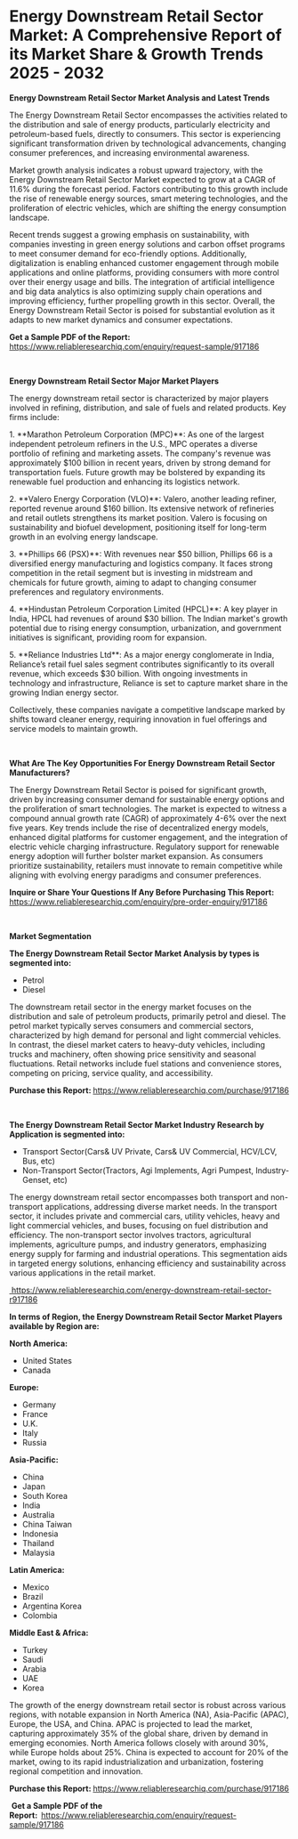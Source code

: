 <p><h1>Energy Downstream Retail Sector Market: A Comprehensive Report of its Market Share & Growth Trends 2025 - 2032</h1></p><p><strong>Energy Downstream Retail Sector Market Analysis and Latest Trends</strong></p>
<p><p>The Energy Downstream Retail Sector encompasses the activities related to the distribution and sale of energy products, particularly electricity and petroleum-based fuels, directly to consumers. This sector is experiencing significant transformation driven by technological advancements, changing consumer preferences, and increasing environmental awareness. </p><p>Market growth analysis indicates a robust upward trajectory, with the Energy Downstream Retail Sector Market expected to grow at a CAGR of 11.6% during the forecast period. Factors contributing to this growth include the rise of renewable energy sources, smart metering technologies, and the proliferation of electric vehicles, which are shifting the energy consumption landscape. </p><p>Recent trends suggest a growing emphasis on sustainability, with companies investing in green energy solutions and carbon offset programs to meet consumer demand for eco-friendly options. Additionally, digitalization is enabling enhanced customer engagement through mobile applications and online platforms, providing consumers with more control over their energy usage and bills. The integration of artificial intelligence and big data analytics is also optimizing supply chain operations and improving efficiency, further propelling growth in this sector. Overall, the Energy Downstream Retail Sector is poised for substantial evolution as it adapts to new market dynamics and consumer expectations.</p></p>
<p><strong>Get a Sample PDF of the Report:&nbsp;</strong> <a href="https://www.reliableresearchiq.com/enquiry/request-sample/917186?utm_campaign=2313&utm_medium=2&utm_source=Github&utm_content=ia&utm_term=18042025&utm_id=energy-downstream-retail-sector">https://www.reliableresearchiq.com/enquiry/request-sample/917186</a></p>
<p>&nbsp;</p>
<p><strong>Energy Downstream Retail Sector Major Market Players</strong></p>
<p><p>The energy downstream retail sector is characterized by major players involved in refining, distribution, and sale of fuels and related products. Key firms include:</p><p>1. **Marathon Petroleum Corporation (MPC)**: As one of the largest independent petroleum refiners in the U.S., MPC operates a diverse portfolio of refining and marketing assets. The company's revenue was approximately $100 billion in recent years, driven by strong demand for transportation fuels. Future growth may be bolstered by expanding its renewable fuel production and enhancing its logistics network.</p><p>2. **Valero Energy Corporation (VLO)**: Valero, another leading refiner, reported revenue around $160 billion. Its extensive network of refineries and retail outlets strengthens its market position. Valero is focusing on sustainability and biofuel development, positioning itself for long-term growth in an evolving energy landscape.</p><p>3. **Phillips 66 (PSX)**: With revenues near $50 billion, Phillips 66 is a diversified energy manufacturing and logistics company. It faces strong competition in the retail segment but is investing in midstream and chemicals for future growth, aiming to adapt to changing consumer preferences and regulatory environments.</p><p>4. **Hindustan Petroleum Corporation Limited (HPCL)**: A key player in India, HPCL had revenues of around $30 billion. The Indian market's growth potential due to rising energy consumption, urbanization, and government initiatives is significant, providing room for expansion.</p><p>5. **Reliance Industries Ltd**: As a major energy conglomerate in India, Reliance’s retail fuel sales segment contributes significantly to its overall revenue, which exceeds $30 billion. With ongoing investments in technology and infrastructure, Reliance is set to capture market share in the growing Indian energy sector.</p><p>Collectively, these companies navigate a competitive landscape marked by shifts toward cleaner energy, requiring innovation in fuel offerings and service models to maintain growth.</p></p>
<p>&nbsp;</p>
<p><strong>What Are The Key Opportunities For Energy Downstream Retail Sector Manufacturers?</strong></p>
<p><p>The Energy Downstream Retail Sector is poised for significant growth, driven by increasing consumer demand for sustainable energy options and the proliferation of smart technologies. The market is expected to witness a compound annual growth rate (CAGR) of approximately 4-6% over the next five years. Key trends include the rise of decentralized energy models, enhanced digital platforms for customer engagement, and the integration of electric vehicle charging infrastructure. Regulatory support for renewable energy adoption will further bolster market expansion. As consumers prioritize sustainability, retailers must innovate to remain competitive while aligning with evolving energy paradigms and consumer preferences.</p></p>
<p><strong>Inquire or Share Your Questions If Any Before Purchasing This Report:</strong> <a href="https://www.reliableresearchiq.com/enquiry/pre-order-enquiry/917186?utm_campaign=2313&utm_medium=2&utm_source=Github&utm_content=ia&utm_term=18042025&utm_id=energy-downstream-retail-sector">https://www.reliableresearchiq.com/enquiry/pre-order-enquiry/917186</a></p>
<p>&nbsp;</p>
<p><strong>Market Segmentation</strong></p>
<p><strong>The Energy Downstream Retail Sector Market Analysis by types is segmented into:</strong></p>
<p><ul><li>Petrol</li><li>Diesel</li></ul></p>
<p><p>The downstream retail sector in the energy market focuses on the distribution and sale of petroleum products, primarily petrol and diesel. The petrol market typically serves consumers and commercial sectors, characterized by high demand for personal and light commercial vehicles. In contrast, the diesel market caters to heavy-duty vehicles, including trucks and machinery, often showing price sensitivity and seasonal fluctuations. Retail networks include fuel stations and convenience stores, competing on pricing, service quality, and accessibility.</p></p>
<p><strong>Purchase this Report:&nbsp;</strong><a href="https://www.reliableresearchiq.com/purchase/917186?utm_campaign=2313&utm_medium=2&utm_source=Github&utm_content=ia&utm_term=18042025&utm_id=energy-downstream-retail-sector">https://www.reliableresearchiq.com/purchase/917186</a></p>
<p>&nbsp;</p>
<p><strong>The Energy Downstream Retail Sector Market Industry Research by Application is segmented into:</strong></p>
<p><ul><li>Transport Sector(Cars& UV Private, Cars& UV Commercial, HCV/LCV, Bus, etc)</li><li>Non-Transport Sector(Tractors, Agi Implements, Agri Pumpest, Industry- Genset, etc)</li></ul></p>
<p><p>The energy downstream retail sector encompasses both transport and non-transport applications, addressing diverse market needs. In the transport sector, it includes private and commercial cars, utility vehicles, heavy and light commercial vehicles, and buses, focusing on fuel distribution and efficiency. The non-transport sector involves tractors, agricultural implements, agriculture pumps, and industry generators, emphasizing energy supply for farming and industrial operations. This segmentation aids in targeted energy solutions, enhancing efficiency and sustainability across various applications in the retail market.</p></p>
<p><a href="https://www.reliableresearchiq.com/energy-downstream-retail-sector-r917186?utm_campaign=2313&utm_medium=2&utm_source=Github&utm_content=ia&utm_term=18042025&utm_id=energy-downstream-retail-sector">&nbsp;https://www.reliableresearchiq.com/energy-downstream-retail-sector-r917186</a></p>
<p><strong>In terms of Region, the Energy Downstream Retail Sector Market Players available by Region are:</strong></p>
<p>
    <p> <strong> North America: </strong>
        <ul>
            <li>United States</li>
            <li>Canada</li>
        </ul>
        </p> 
    <p> <strong> Europe: </strong>
        <ul>
            <li>Germany</li>
            <li>France</li>
            <li>U.K.</li>
            <li>Italy</li>
            <li>Russia</li>
        </ul>
        </p> 
    <p> <strong> Asia-Pacific: </strong>
        <ul>
            <li>China</li>
            <li>Japan</li>
            <li>South Korea</li>
            <li>India</li>
            <li>Australia</li>
            <li>China Taiwan</li>
            <li>Indonesia</li>
            <li>Thailand</li>
            <li>Malaysia</li>
        </ul>
        </p> 
    <p> <strong> Latin America: </strong>
        <ul>
            <li>Mexico</li>
            <li>Brazil</li>
            <li>Argentina Korea</li>
            <li>Colombia</li>
        </ul>
        </p> 
    <p> <strong> Middle East & Africa: </strong>
        <ul>
            <li>Turkey</li>
            <li>Saudi</li>
            <li>Arabia</li>
            <li>UAE</li>
            <li>Korea</li>
        </ul>
    </p>
    </p>
<p><p>The growth of the energy downstream retail sector is robust across various regions, with notable expansion in North America (NA), Asia-Pacific (APAC), Europe, the USA, and China. APAC is projected to lead the market, capturing approximately 35% of the global share, driven by demand in emerging economies. North America follows closely with around 30%, while Europe holds about 25%. China is expected to account for 20% of the market, owing to its rapid industrialization and urbanization, fostering regional competition and innovation.</p></p>
<p><strong>Purchase this Report: </strong><a href="https://www.reliableresearchiq.com/purchase/917186?utm_campaign=2313&utm_medium=2&utm_source=Github&utm_content=ia&utm_term=18042025&utm_id=energy-downstream-retail-sector">https://www.reliableresearchiq.com/purchase/917186</a></p>
<p>&nbsp;<strong>Get a Sample PDF of the Report:&nbsp;&nbsp;</strong><a href="https://www.reliableresearchiq.com/enquiry/request-sample/917186?utm_campaign=2313&utm_medium=2&utm_source=Github&utm_content=ia&utm_term=18042025&utm_id=energy-downstream-retail-sector">https://www.reliableresearchiq.com/enquiry/request-sample/917186</a></p>
<p><strong></strong></p>
<p><p></p><p></p><p></p></p>
